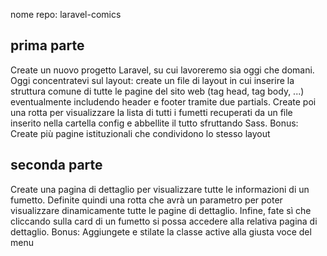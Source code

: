 nome repo: laravel-comics

## prima parte

Create un nuovo progetto Laravel, su cui lavoreremo sia oggi che domani.
Oggi concentratevi sul layout: create un file di layout in cui inserire la struttura comune di tutte le pagine del sito web (tag head, tag body, ...) eventualmente includendo header e footer tramite due partials.
Create poi una rotta per visualizzare la lista di tutti i fumetti recuperati da un file inserito nella cartella config e abbellite il tutto sfruttando Sass.
Bonus:
Create più pagine istituzionali che condividono lo stesso layout

## seconda parte

Create una pagina di dettaglio per visualizzare tutte le informazioni di un fumetto.
Definite quindi una rotta che avrà un parametro per poter visualizzare dinamicamente tutte le pagine di dettaglio.
Infine, fate sì che cliccando sulla card di un fumetto si possa accedere alla relativa pagina di dettaglio.
Bonus:
Aggiungete e stilate la classe active alla giusta voce del menu